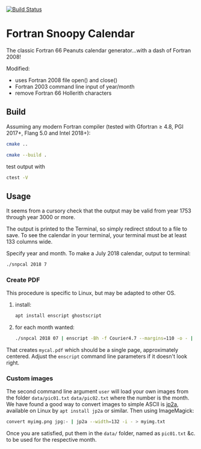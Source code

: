 [![Build Status](https://travis-ci.com/fortran-gaming/snoopy-calendar.svg?branch=master)](https://travis-ci.com/fortran-gaming/snoopy-calendar)

# Fortran Snoopy Calendar

The classic Fortran 66 Peanuts calendar generator...with a dash of Fortran 2008!

Modified:

* uses Fortran 2008 file open() and close()
* Fortran 2003 command line input of year/month
* remove Fortran 66 Hollerith characters

## Build
Assuming any modern Fortran compiler (tested with Gfortran &ge; 4.8, PGI 2017+, Flang 5.0 and Intel 2018+):

```bash
cmake ..

cmake --build .
```

test output with
```bash
ctest -V
```

## Usage

It seems from a cursory check that the output may be valid from year 1753 through year 3000 or more.


The output is printed to the Terminal, so simply redirect stdout to a file to save.
To see the calendar in your terminal, your terminal must be at least 133 columns wide.

Specify year and month.
To make a July 2018 calendar, output to terminal:
```sh
./snpcal 2018 7 
```

### Create PDF
This procedure is specific to Linux, but may be adapted to other OS.

1. install:
   ```sh
   apt install enscript ghostscript
   ```
2. for each month wanted:
   ```sh
   ./snpcal 2018 07 | enscript -Bh -f Courier4.7 --margins=110 -o - | ps2pdf - mycal.pdf
   ```

That creates `mycal.pdf` which should be a single page, approximately centered.
Adjust the `enscript` command line parameters if it doesn't look right.



### Custom images

The second command line argument `user` will load your own images from the folder `data/pic01.txt` `data/pic02.txt` where the number is the month.
We have found a good way to convert images to simple ASCII is 
[jp2a](https://csl.name/jp2a/), available on Linux by `apt install jp2a` or similar.
Then using ImageMagick:
```bash
convert myimg.png jpg:- | jp2a --width=132 -i - > myimg.txt
```

Once you are satisfied, put them in the `data/` folder, named as `pic01.txt` &c. to be used for the respective month.
